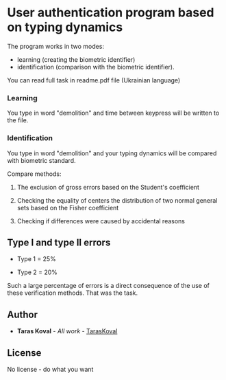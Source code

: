 # User authentication program based on typing dynamics 

The program works in two modes:
- learning (creating the biometric identifier)
- identification (comparison with the biometric identifier).

You can read full task in readme.pdf file (Ukrainian language)

### Learning

You type in word "demolition" and time between keypress will be written to the file.

### Identification

You type in word "demolition" and your typing dynamics will be compared with biometric standard.

Compare methods:

1. The exclusion of gross errors based on the Student's coefficient

2. Checking the equality of centers the distribution of 
two normal general sets based on the Fisher coefficient

3. Checking if differences were caused by accidental reasons

## Type I and type II errors

- Type 1 = 25%

- Type 2 = 20%

Such a large percentage of errors is a direct consequence of the use of these verification methods.
That was the task.

## Author

* **Taras Koval** - *All work* - [TarasKoval](https://github.com/TarasKoval)

## License

No license - do what you want
